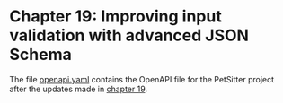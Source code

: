 # Chapter 19: Improving input validation with advanced JSON Schema

The file [openapi.yaml](openapi.yaml) contains the OpenAPI file for the PetSitter project after the updates made in [chapter 19](https://livebook.manning.com/book/designing-apis-with-swagger-and-openapi/chapter-19).